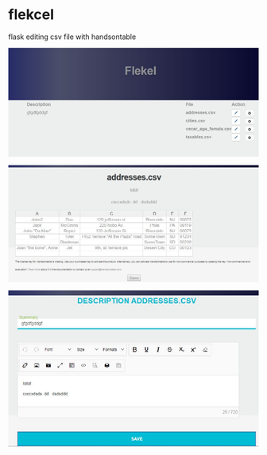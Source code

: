 # flekcel
flask editing csv file with handsontable


![](screen1.jpg)


![](screen2.jpg)


![](screen3.jpg)
